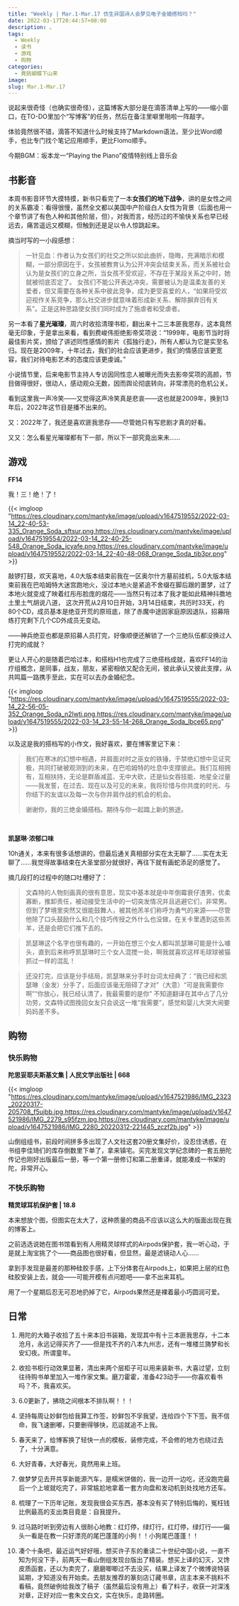```yaml
---
title: "Weekly | Mar.1-Mar.17 仿生异国诗人会梦见电子金婚搭档吗？"
date: 2022-03-17T20:44:57+08:00
description: 。
tags:
  - Weekly
  - 读书
  - 游戏
  - 购物
categories:
  - 竟挑蝴蝶下山来
image: 
slug: Mar.1-Mar.17
---
```


说起来很奇怪（也确实很奇怪），这篇博客大部分是在滴答清单上写的——缩小窗口，在TO-DO里加个“写博客”的任务，然后在备注里噼里啪啦一阵敲字。

体验竟然很不错，滴答不知道什么时候支持了Markdown语法，至少比Word顺手，也比专门找个笔记应用顺手，更比Flomo顺手。

今期BGM：坂本龙一“Playing the Piano”疫情特别线上音乐会

## 书影音
本周书影音环节大摸特摸，新书只看完了一本**女孩们的地下战争**，讲的是女性之间的关系霸凌：看得很慢，虽然全文都以美国中产阶级白人女性为背景（后面也用一个章节讲了有色人种和其他阶层，但），对我而言，经历过的不愉快关系也早已经远去，痛苦遥远又模糊，但触到还是足以令人惊跳起来。

摘当时写的一小段感想：

> 一针见血：作者认为女孩们的社交之所以如此曲折，隐晦，充满暗示和模糊，一部分原因在于，女孩被教育认为公开冲突会结束关系，而关系被社会认为是女孩们的立身之所，当女孩不受欢迎，不存在于某段关系之中时，她就被彻底否定了。
> 女孩们不能公开表达冲突，需要被认为是温柔友善的关爱者，但又需要在各种关系中彼此竞争，成为更受喜爱的人，“如果将受欢迎视作关系竞争，那么社交进步就意味着形成新关系、解除摒弃旧有关系”。正是这种思路使女孩们同时成为了施虐者和受虐者。

另一本看了**星光璀璨**，周六时收拾清理书柜，翻出来十二三本匪我思存，这本竟然毫无印象，于是拿出来看，看到费峻伟拒绝影帝奖项说：“1999年，电影节当时将最佳影片奖，颁给了讲述同性感情的影片《孤独行走》，所有人都认为它是实至名归。现在是2009年，十年过去，我们的社会应该更进步，我们的情感应该更宽容，我们对待电影艺术的态度应该更虔诚。”


小说情节里，后来电影节主持人专访因同性恋人被曝光而失去影帝奖项的高颜，节目做得很好，很动人，感动观众无数，因而舆论彻底转向，非常漂亮的危机公关。

看到这里我一声冷笑——又觉得这声冷笑真是悲哀——这也就是2009年，换到13年后，2022年这节目是播不出来的。

又：2022年了，我还是喜欢匪我思存——尽管她只有写悲剧才真的好看。

又又：怎么看星光璀璨都有下一部，所以下一部究竟出来未……

## 游戏
**FF14**

我！三！绝！了！

{{< imgloop "https://res.cloudinary.com/mantyke/image/upload/v1647519552/2022-03-14_22-40-53-335_Orange_Soda_sftsur.png,https://res.cloudinary.com/mantyke/image/upload/v1647519554/2022-03-14_22-40-25-548_Orange_Soda_jcyafe.png,https://res.cloudinary.com/mantyke/image/upload/v1647519552/2022-03-14_22-40-48-068_Orange_Soda_tib3pr.png" >}} 

敲锣打鼓，欢天喜地，4.0大版本结束前我在一区奥尔什方墓前挂机，5.0大版本结束前我在巴哈姆特大迷宫跑地火，没过本地火是紧追不舍缀在脚后跟的噩梦，过了本地火就变成了映着红彤彤脸庞的烟花——当然只有过本了我才能如此精神抖擞地土里土气胡说八道，
这次开荒从2月10日开始，3月14日结束，共历时33天，约80个CD，成员基本是绝亚开荒的原班底，除了赤魔中途因家庭原因退队，招募陪练打完剩下几个CD外成员无变动。

——神兵绝亚也都是原招募人员打完，好像顺便还解锁了一个三绝队伍都没换过人打完的成就？

更让人开心的是随着巴哈过本，和搭档H1也完成了三绝搭档成就，喜欢FF14的治疗组概念，是同事，战友，朋友，紧密相依又配合无间，彼此承认又彼此支撑，从共鸣篇一路携手至此，实在可以去办金婚纪念。

{{< imgloop "https://res.cloudinary.com/mantyke/image/upload/v1647519555/2022-03-14_22-56-05-352_Orange_Soda_n2lwti.png,https://res.cloudinary.com/mantyke/image/upload/v1647519555/2022-03-14_23-55-14-268_Orange_Soda_lbce65.png" >}} 

以及这是我的搭档写的小作文，我好喜欢，要在博客里记下来：

> 我们在寒冰的幻想中相遇，并肩面对时之巫女的铁锤，于禁绝幻想中见证究极，共同打破被观测到的未来，在巴哈姆特的吐息中支撑彼此。我们互相拥有，互相扶持，无论是群盾减蓝、无中大砍，还是仙女吞技能、地星全过量——我发誓，在过去、现在以及可见的未来，我将珍惜与你共度的时光、与你结下的友谊以及每一次与你并肩作战的机会的机会。
>
> 谢谢你，我的三绝金婚搭档。期待与你一起踏上新的旅途。

<br>

**凯瑟琳·浓郁口味**

10h通关，本来有很多话想讲的，但最后通关真相部分实在太无聊了……实在太无聊了……我觉得故事结束在大圣堂部分就很好，再往下就有画蛇添足的感觉了。

摘几段打的过程中的随口吐槽好了：

> 文森特的人物刻画真的很有意思，现实中基本就是中年倒霉衰仔渣男，优柔寡断，推卸责任，被动接受生活中的一切突发情况并且逃避它们，非常男。但到了梦境里突然又很能鼓舞人，被其他羔羊们称呼为勇气的来源——尽管他除了口头鼓励什么和几个技巧传授之外什么也没做，在关卡里遇到这些羔羊，还是会把它们推下去的。

> 凯瑟琳这个名字也很有趣的，一开始在想三个女人都叫凯瑟琳可能是什么噱头，直到后来称呼凯瑟琳时三个女人混搅一处，啊我就喜欢这样毛球球被猫抓过一样的混乱！

>还没打完，应该是分手结局，凯瑟琳来分手时台词太经典了：“我已经和凯瑟琳（金发）分手了，后面应该毫无阻碍了才对”（大意）“可是我需要你啊”“你放心，我已经认清了，我最需要的是你”
>不知道翻译在其中占了几分功劳，文森特试图挽回女友只会说这一堆“我需要”，感觉和婴儿大哭大闹要妈妈差不多。



## 购物

### 快乐购物

**陀思妥耶夫斯基文集 | 人民文学出版社 | 668**

{{< imgloop "https://res.cloudinary.com/mantyke/image/upload/v1647521986/IMG_2323_20220317-205708_f5ujbb.jpg,https://res.cloudinary.com/mantyke/image/upload/v1647521986/IMG_2279_s95fzm.jpg,https://res.cloudinary.com/mantyke/image/upload/v1647521986/IMG_2280_20220312-221445_zczf2b.jpg" >}} 

山倒组组书，前段时间拼多多出现了人文社这套20册文集好价，没忍住诱惑，在书组李佳琦们的库存倒数里下单了，拿来镇宅。买完发现文学纪念碑的一套五册陀传记也刚好出版最后一册，等一个第一册修订和第二册重译，就能凑成一书架的陀，非常开心。

### 不快乐购物
**精灵球耳机保护套 | 18.8**

本来想放个图，但图实在太大了，这种质量的商品不应该以这么大的版面出现在我的博客上。

之前选选说她在图书馆看到有人用精灵球样式的Airpods保护套，我一听心动，于是就上淘宝挑了个——商品图也很好看，但显然，最是滤镜动人心……

拿到手发现是最差的那种硅胶手感，上下分体套在Airpods上，如果把上层的红色硅胶安装上去，就会——可能开模有点问题吧——拿不出来耳机。

用了一个星期后忍无可忍地扔掉了它，Airpods果然还是裸着最小巧圆润可爱。



## 日常

1. 用陀的大箱子收拾了五十来本旧书装箱，发现其中有十三本匪我思存，十二本沧月，永远记得买齐了——但是找不齐的八本九州志，还有一堆楼兰旖梦和长安幻夜。所谓童年。

2. 收拾书柜行动效果显著，清出来两个层柜子可以用来装新书，大喜过望，立刻往待购书单里加入一堆作家文集。磨刀霍霍，准备423动手——你喜欢看书吗？不，我喜欢买。

3. 6.0更新了，拂晓之间根本不排队啊！！！

4. 坚持每周让妙鲜包给我算工作签，妙鲜包不孚我望，连给四个下下签。我不信命，我飞速删嘟，只要删得够快，厄运就追不上我。

5. 春天来了，给博客换了轻快一点的模板，装修完成，不会修的地方也绕过去了，十分满意。

6. 大好青春，大好春光，竟然用来上班。

7. 做梦梦见去开共享新能源汽车，是糯米饼做的，我一边开一边吃，还没跑完最后一个上坡就吃完了，非常尴尬地拿着一套方向盘和发动机到处找地方还车。

8. 梳理了一下历年记账，发现我很会买东西，基本没有买了特别后悔的，冤枉钱比例最高的支出类目竟是：自我提升。

9. 过马路时听到旁边有人很耐心地教：红灯停，绿灯行，红灯停，绿灯行——偏头一看是在教一只好漂亮的尾巴蓬蓬的小狗！！小狗尾巴蓬蓬！！

10. 凑个十条吧，最近运气好好哦，想买许子东的重读二十世纪中国小说，一直不知为何没下手，前两天一看山倒组发现台版出了精装。想买上译的幻灭，又馋皮质函套，还以为卖完了，磨磨唧唧过不去没买，结果上译发了个微博说特装延期，才知道没有开始卖。去朋友推荐的篆刻店订藏书章，店主本来不挑料不看稿，竟然破例给我改了稿子（虽然最后没有用上）看了料子，收获一对深浅对章，正好对应一套朱文白文，实在快乐，走路转圈。

    

